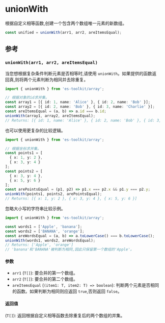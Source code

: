 # unionWith

根据自定义相等函数,创建一个包含两个数组唯一元素的新数组。

```typescript
const unified = unionWith(arr1, arr2, areItemsEqual);
```

## 参考

### `unionWith(arr1, arr2, areItemsEqual)`

当您想根据复杂条件判断元素是否相等时,请使用 `unionWith`。如果提供的函数返回真,则将两个元素判断为相同并去除重复。

```typescript
import { unionWith } from 'es-toolkit/array';

// 根据对象的id求并集。
const array1 = [{ id: 1, name: 'Alice' }, { id: 2, name: 'Bob' }];
const array2 = [{ id: 2, name: 'Bob' }, { id: 3, name: 'Charlie' }];
const areItemsEqual = (a, b) => a.id === b.id;
unionWith(array1, array2, areItemsEqual);
// Returns: [{ id: 1, name: 'Alice' }, { id: 2, name: 'Bob' }, { id: 3, name: 'Charlie' }]
```

也可以使用更复杂的比较逻辑。

```typescript
import { unionWith } from 'es-toolkit/array';

// 根据坐标求并集。
const points1 = [
  { x: 1, y: 2 },
  { x: 3, y: 4 }
];
const points2 = [
  { x: 3, y: 4 },
  { x: 5, y: 6 }
];
const arePointsEqual = (p1, p2) => p1.x === p2.x && p1.y === p2.y;
unionWith(points1, points2, arePointsEqual);
// Returns: [{ x: 1, y: 2 }, { x: 3, y: 4 }, { x: 5, y: 6 }]
```

忽略大小写的字符串比较示例。

```typescript
import { unionWith } from 'es-toolkit/array';

const words1 = ['Apple', 'banana'];
const words2 = ['BANANA', 'orange'];
const areWordsEqual = (a, b) => a.toLowerCase() === b.toLowerCase();
unionWith(words1, words2, areWordsEqual);
// Returns: ['Apple', 'orange']
// 'banana'和'BANANA'被判断为相同,因此只保留第一个数组的'Apple'。
```

#### 参数

- `arr1` (`T[]`): 要合并的第一个数组。
- `arr2` (`T[]`): 要合并的第二个数组。
- `areItemsEqual` (`(item1: T, item2: T) => boolean`): 判断两个元素是否相同的函数。如果判断为相同则应返回 `true`,否则返回 `false`。

#### 返回值

(`T[]`): 返回根据自定义相等函数去除重复后的两个数组的并集。
